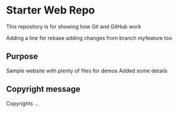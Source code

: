 # Starter Web Repo

This repository is for showing how Git and GitHub work

Adding a line for rebase
adding changes from branch myfeature too

## Purpose

Sample website with plenty of files for demos
Added some details

## Copyright message

Copyrights ...
